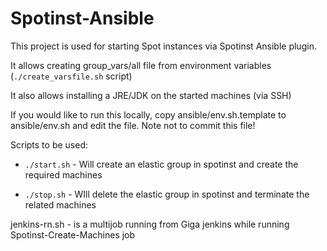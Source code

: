 # Spotinst-Ansible


This project is used for starting Spot instances via Spotinst Ansible plugin.

It allows creating group_vars/all file from environment variables (`./create_varsfile.sh` script)

It also allows installing a JRE/JDK on the started machines (via SSH)

If you would like to run this locally, copy ansible/env.sh.template to ansible/env.sh and edit the file. Note not to commit this file!

Scripts to be used:

- `./start.sh` - Will create an elastic group in spotinst and create the required machines

- `./stop.sh` - WIll delete the elastic group in spotinst and terminate the related machines


jenkins-rn.sh - is a multijob running from Giga jenkins while running Spotinst-Create-Machines job



